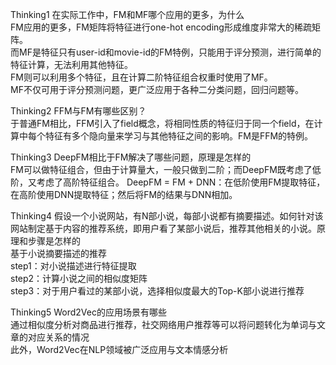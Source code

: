 Thinking1	在实际工作中，FM和MF哪个应用的更多，为什么    
FM应用的更多，FM矩阵将特征进行one-hot encoding形成维度非常大的稀疏矩阵。    
而MF是特征只有user-id和movie-id的FM特例，只能用于评分预测，进行简单的特征计算，无法利用其他特征。   
FM则可以利用多个特征，且在计算二阶特征组合权重时使用了MF。    
MF不仅可用于评分预测问题，更广泛应用于各种二分类问题，回归问题等。
    
Thinking2	FFM与FM有哪些区别？    
于普通FM相比，FFM引入了field概念，将相同性质的特征归于同一个field，在计算中每个特征有多个隐向量来学习与其他特征之间的影响。FM是FFM的特例。    
    
Thinking3	DeepFM相比于FM解决了哪些问题，原理是怎样的    
FM可以做特征组合，但由于计算量大，一般只做到二阶；而DeepFM既考虑了低阶，又考虑了高阶特征组合。
DeepFM = FM + DNN：在低阶使用FM提取特征，在高阶使用DNN提取特征；然后将FM的结果与DNN相加。    
    
Thinking4	假设一个小说网站，有N部小说，每部小说都有摘要描述。如何针对该网站制定基于内容的推荐系统，即用户看了某部小说后，推荐其他相关的小说。原理和步骤是怎样的    
基于小说摘要描述的推荐    
step1：对小说描述进行特征提取    
step2：计算小说之间的相似度矩阵    
step3：对于用户看过的某部小说，选择相似度最大的Top-K部小说进行推荐    
    
Thinking5	Word2Vec的应用场景有哪些    
通过相似度分析对商品进行推荐，社交网络用户推荐等可以将问题转化为单词与文章的对应关系的情况    
此外，Word2Vec在NLP领域被广泛应用与文本情感分析    